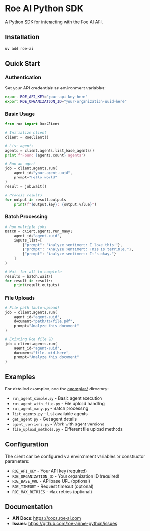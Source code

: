 # Roe AI Python SDK

A Python SDK for interacting with the Roe AI API.

## Installation

```bash
uv add roe-ai
```

## Quick Start

### Authentication

Set your API credentials as environment variables:

```bash
export ROE_API_KEY="your-api-key-here"
export ROE_ORGANIZATION_ID="your-organization-uuid-here"
```

### Basic Usage

```python
from roe import RoeClient

# Initialize client
client = RoeClient()

# List agents
agents = client.agents.list_base_agents()
print(f"Found {agents.count} agents")

# Run an agent
job = client.agents.run(
    agent_id="your-agent-uuid",
    prompt="Hello world"
)
result = job.wait()

# Process results
for output in result.outputs:
    print(f"{output.key}: {output.value}")
```

### Batch Processing

```python
# Run multiple jobs
batch = client.agents.run_many(
    agent_id="agent-uuid",
    inputs_list=[
        {"prompt": "Analyze sentiment: I love this!"},
        {"prompt": "Analyze sentiment: This is terrible."},
        {"prompt": "Analyze sentiment: It's okay."},
    ]
)

# Wait for all to complete
results = batch.wait()
for result in results:
    print(result.outputs)
```

### File Uploads

```python
# File path (auto-upload)
job = client.agents.run(
    agent_id="agent-uuid",
    document="path/to/file.pdf",
    prompt="Analyze this document"
)

# Existing Roe file ID
job = client.agents.run(
    agent_id="agent-uuid",
    document="file-uuid-here",
    prompt="Analyze this document"
)
```

## Examples

For detailed examples, see the [examples/](examples/) directory:

- `run_agent_simple.py` - Basic agent execution
- `run_agent_with_file.py` - File upload handling
- `run_agent_many.py` - Batch processing
- `list_agents.py` - List available agents
- `get_agent.py` - Get agent details
- `agent_versions.py` - Work with agent versions
- `file_upload_methods.py` - Different file upload methods

## Configuration

The client can be configured via environment variables or constructor parameters:

- `ROE_API_KEY` - Your API key (required)
- `ROE_ORGANIZATION_ID` - Your organization ID (required)
- `ROE_BASE_URL` - API base URL (optional)
- `ROE_TIMEOUT` - Request timeout (optional)
- `ROE_MAX_RETRIES` - Max retries (optional)

## Documentation

- **API Docs**: https://docs.roe-ai.com
- **Issues**: https://github.com/roe-ai/roe-python/issues
